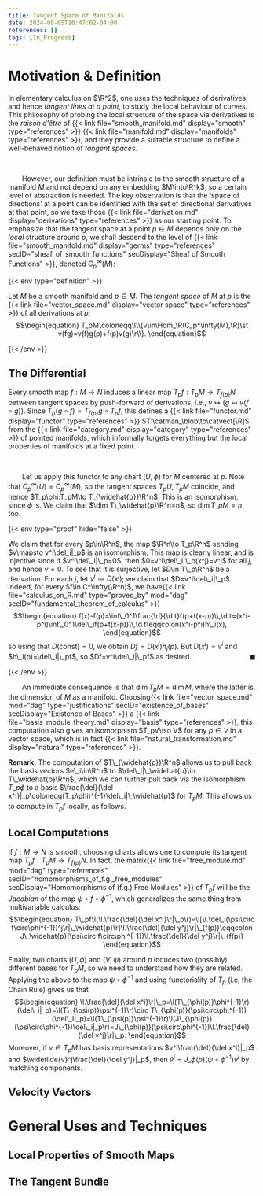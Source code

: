 ```yaml
---
title: Tangent Space of Manifolds
date: 2024-09-05T10:47:02-04:00
references: []
tags: [In_Progress]
---
```


# Motivation & Definition

In elementary calculus on $\R^2$, one uses the techniques of derivatives, and hence *tangent lines at a point*, to study the local behaviour of curves. This philosophy of probing the local structure of the space via derivatives is the *raison d'être* of {{< link file="smooth_manifold.md" display="smooth" type="references" >}} {{< link file="manifold.md" display="manifolds" type="references" >}}, and they provide a suitable structure to define a well-behaved notion of *tangent spaces*.

<br>

&emsp;&emsp;However, our definition must be intrinsic to the smooth structure of a manifold $M$ and not depend on any embedding $M\into\R^k$, so a certain level of abstraction is needed. The key observation is that the ‘space of directions’ at a point can be identified with the set of directional derivatives at that point, so we take those {{< link file="derivation.md" display="derivations" type="references" >}} as our starting point. To emphasize that the tangent space at a point $p\in M$ depends only on the *local* structure around $p$, we shall descend to the level of {{< link file="smooth_manifold.md" display="germs" type="references" secID="sheaf_of_smooth_functions" secDisplay="Sheaf of Smooth Functions" >}}, denoted $C^\infty_p(M)$:

{{< env type="definition" >}}

Let $M$ be a smooth manifold and $p\in M$. The *tangent space* of $M$ at $p$ is the {{< link file="vector_space.md" display="vector space" type="references" >}} of all derivations at $p$:
$$\begin{equation}
    T_pM\coloneqq\l\\{v\in\Hom_\R(C_p^\infty(M),\R)\st v(fg)=v(f)g(p)+f(p)v(g)\r\\}.
\end{equation}$$

{{< /env >}}



## The Differential

Every smooth map $f:M\to N$ induces a linear map $T_pf:T_pM\to T_{f(p)}N$ between tangent spaces by push-forward of derivations, i.e., $v\mapsto(g\mapsto v(f\circ g))$. Since $T_p(g\circ f)=T_{f(p)}g\circ T_pf$, this defines a {{< link file="functor.md" display="functor" type="references" >}} $T:\catman_\blob\to\catvect[\R]$ from the {{< link file="category.md" display="category" type="references" >}} of pointed manifolds, which informally forgets everything but the local properties of manifolds at a fixed point.

<br>

&emsp;&emsp;Let us apply this functor to any chart $(U,\phi)$ for $M$ centered at $p$. Note that $C_p^\infty(U)=C_p^\infty(M)$, so the tangent spaces $T_pU,T_pM$ coincide, and hence $T_p\phi:T_pM\to T_{\widehat{p}}\R^n$. This is an isomorphism, since $\phi$ is. We claim that $\dim T\_\widehat{p}\R^n=n$, so $\dim T\_pM=n$ too.

<div class="space"></div>

{{< env type="proof" hide="false" >}}

We claim that for every $p\in\R^n$, the map $\R^n\to T_p\R^n$ sending $v\mapsto v^i\del_i|_p$ is an isomorphism. This map is clearly linear, and is injective since if $v^i\del\_i|\_p=0$, then $0=v^i\del\_i|\_p(x^j)=v^j$ for all $j$, and hence $v=0$. To see that it is surjective, let $D\in T\_p\R^n$ be a derivation. For each $j$, let $v^j\coloneqq D(x^j)$; we claim that $D=v^i\del\_i|\_p$. Indeed, for every $f\in C^\infty(\R^n)$, we have{{< link file="calculus_on_R.md" type="proved_by" mod="dag" secID="fundamental_theorem_of_calculus" >}}
$$\begin{equation}
    f(x)-f(p)=\int\_0^1\frac{\d}{\d t}f(p+t(x-p))\\,\d t=(x^i-p^i)\int\_0^1\del\_if(p+t(x-p))\\,\d t\eqqcolon(x^i-p^i)h\_i(x),
\end{equation}$$
so using that $D(\textrm{const})=0$, we obtain $Df=D(x^i)h_i(p)$. But $D(x^i)=v^i$ and $h\_i(p)=\del\_i|\_pf$, so $Df=v^i\del\_i|\_pf$ as desired.<span style="float:right;">$\blacksquare$</span>

{{< /env >}}

<div class="space"></div>

&emsp;&emsp;An immediate consequence is that $\dim T_pM=\dim M$, where the latter is the dimension of $M$ as a manifold. Choosing{{< link file="vector_space.md" mod="dag" type="justifications" secID="existence_of_bases" secDisplay="Existence of Bases" >}} a {{< link file="basis_module_theory.md" display="basis" type="references" >}}, this computation also gives an isomorphism $T_pV\iso V$ for any $p\in V$ in a vector space, which is in fact {{< link file="natural_transformation.md" display="natural" type="references" >}}.

<div class="space"></div>

**Remark.** The computation of $T\_{\widehat{p}}\R^n$ allows us to pull back the basis vectors $e\_i\in\R^n$ to $\del\_i|\_\widehat{p}\in T\_\widehat{p}\R^n$, which we can further pull back via the isomorphism $T\_p\phi$ to a basis $\frac{\del}{\del x^i}|_p\coloneqq(T_p\phi)^{-1}\del\_i|\_\widehat{p}$ for $T_pM$. This allows us to compute in $T_pf$ locally, as follows.

<h2 class="hide">Local Computations</h2>

If $f:M\to N$ is smooth, choosing charts allows one to compute its tangent map $T_pf:T_pM\to T_{f(p)}N$. In fact, the matrix{{< link file="free_module.md" mod="dag" type="references" secID="homomorphisms_of_f.g._free_modules" secDisplay="Homomorphisms of (f.g.) Free Modules" >}} of $T_pf$ will be the *Jacobian* of the map $\psi\circ f\circ\phi^{-1}$, which generalizes the same thing from multivariable calculus:
$$\begin{equation}
    T\_pf\l(\l.\frac{\del}{\del x^i}\r|\_p\r)=\l[\l.\del_i(\psi\circ f\circ\phi^{-1})^j\r|\_\widehat{p}\r]\l.\frac{\del}{\del y^j}\r|\_{f(p)}\eqqcolon J\_\widehat{p}(\psi\circ f\circ\phi^{-1})\l.\frac{\del}{\del y^j}\r|\_{f(p)}
\end{equation}$$

Finally, two charts $(U,\phi)$ and $(V,\psi)$ around $p$ induces two (possibly) different bases for $T_pM$, so we need to understand how they are related. Applying the above to the map $\psi\circ\phi^{-1}$ and using functoriality of $T_p$ (i.e, the Chain Rule) gives us that
$$\begin{equation}
    \l.\frac{\del}{\del x^i}\r|\_p=\l(T\_{\phi(p)}\phi^{-1}\r)(\del\_i|_p)=\l(T\_{\psi(p)}\psi^{-1}\r)\circ T\_{\phi(p)}(\psi\circ\phi^{-1})(\del\_i|_p)=\l(T\_{\psi(p)}\psi^{-1}\r)\l(J\_{\phi(p)}(\psi\circ\phi^{-1})\del\_i|_p\r)=J\_{\phi(p)}(\psi\circ\phi^{-1})\l.\frac{\del}{\del y^j}\r|\_p.
\end{equation}$$
Moreover, if $v\in T_pM$ has basis representations $v^i\frac{\del}{\del x^i}|_p$ and $\widetilde{v}^j\frac{\del}{\del y^j}|_p$, then $\widetilde{v}^j=J\_{\phi(p)}(\psi\circ\phi^{-1})v^i$ by matching components.

## Velocity Vectors

# General Uses and Techniques

## Local Properties of Smooth Maps

## The Tangent Bundle
